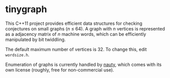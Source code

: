 # tinygraph

This C++11 project provides efficient data structures for checking
conjectures on small graphs (*n* &le; 64). A graph with *n* vertices
is represented as a adjacency matrix of *n* machine words, which can
be efficiently manipulated by bit twiddling.

The default maximum number of vertices is 32. To change this, edit
`wordsize.h`.

Enumeration of graphs is currently handled by
[nauty](http://cs.anu.edu.au/~bdm/nauty/), which comes with its own
license (roughly, free for non-commercial use).

